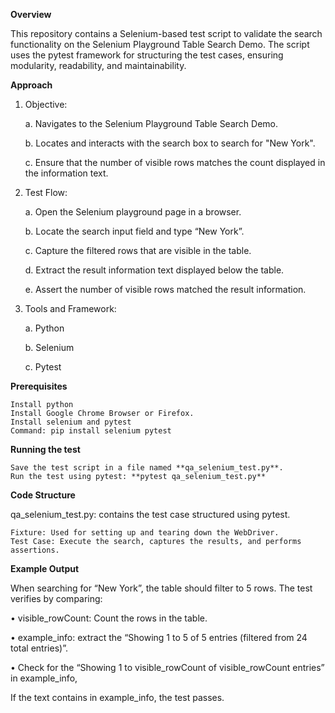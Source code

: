 **Overview**

This repository contains a Selenium-based test script to validate the search functionality on the Selenium Playground Table Search Demo. The script uses the pytest framework for structuring the test cases, ensuring modularity, readability, and maintainability.

**Approach**

1.	Objective:
  
    a.	Navigates to the Selenium Playground Table Search Demo.
  
    b.	Locates and interacts with the search box to search for "New York".
  
    c.	Ensure that the number of visible rows matches the count displayed in the information text.

2.	Test Flow:

    a.	Open the Selenium playground page in a browser.

    b.	Locate the search input field and type “New York”.

    c.	Capture the filtered rows that are visible in the table.

    d.	Extract the result information text displayed below the table.

    e.	Assert the number of visible rows matched the result information.

3.	Tools and Framework:

    a.	Python

    b.	Selenium

    c.	Pytest

**Prerequisites**

    Install python
    Install Google Chrome Browser or Firefox.
    Install selenium and pytest
    Command: pip install selenium pytest

**Running the test**

    Save the test script in a file named **qa_selenium_test.py**.
    Run the test using pytest: **pytest qa_selenium_test.py**

**Code Structure**

  qa_selenium_test.py: contains the test case structured using pytest.

    Fixture: Used for setting up and tearing down the WebDriver.
    Test Case: Execute the search, captures the results, and performs assertions.

**Example Output**

When searching for “New York”, the table should filter to 5 rows. The test verifies by comparing:

•	visible_rowCount: Count the rows in the table.

•	example_info: extract the “Showing 1 to 5 of 5 entries (filtered from 24 total entries)”.

•	Check for the “Showing 1 to visible_rowCount of visible_rowCount entries” in example_info, 

If the text contains in example_info, the test passes.


